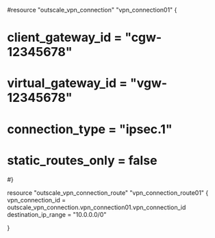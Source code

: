 #resource "outscale_vpn_connection" "vpn_connection01" {
#    client_gateway_id  = "cgw-12345678"
#    virtual_gateway_id = "vgw-12345678"
#    connection_type    = "ipsec.1"
#    static_routes_only = false
#}

resource "outscale_vpn_connection_route" "vpn_connection_route01" {
		vpn_connection_id    = outscale_vpn_connection.vpn_connection01.vpn_connection_id
		destination_ip_range = "10.0.0.0/0"

}